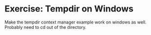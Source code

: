 # Exercise: Tempdir on Windows

Make the tempdir context manager example work on windows as well. Probably need to cd out of the directory.


